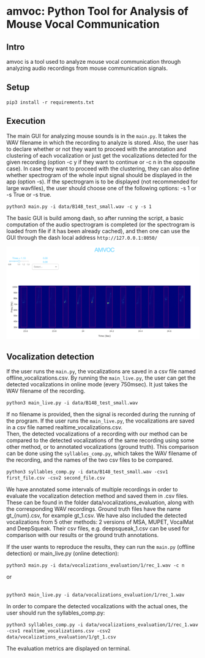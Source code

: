 # amvoc: Python Tool for Analysis of Mouse Vocal Communication

## Intro
amvoc is a tool used to analyze mouse vocal communication through analyzing
 audio recordings from mouse communication signals.
 
## Setup
```
pip3 install -r requirements.txt
``` 

## Execution
The main GUI for analyzing mouse sounds is in the `main.py`. 
It takes the WAV filename in which the recording to analyze is stored.
Also, the user has to declare whether or not they want to proceed with the annotation and clustering of each vocalization or just get the vocalizations detected for the given recording (option -c y if they want to continue or -c n in the opposite case). In case they want to proceed with the clustering, they can also define whether spectrogram of the whole input signal 
should be displayed in the app (option -s). If the spectrogram is to be displayed
(not recommended for large wavfiles),
the user should choose one of the following options: -s 1 or -s True or -s true.

```
python3 main.py -i data/B148_test_small.wav -c y -s 1
```

The basic GUI is build among dash, so after running the script, a 
basic computation of the audio spectrogram is completed (or the spectrogram 
is loaded from file if it has been already cached), and then one can use the 
GUI through the dash local address `http://127.0.0.1:8050/`

![execution example](screenshot.png "execution example")

## Vocalization detection
If the user runs the `main.py`, the vocalizations are saved in a csv file named offline_vocalizations.csv.
By running the `main_live.py`, the user can get the detected vocalizations in online mode (every 750msec). It just takes the WAV filename of the recording.

```
python3 main_live.py -i data/B148_test_small.wav
```

If no filename is provided, then the signal is recorded during the running of the program. 
If the user runs the `main_live.py`, the vocalizations are saved in a csv file named realtime_vocalizations.csv.  
Then, the detected vocalizations of a recording with our method can be compared to the detected vocalizations of the same recording using some other method, or to annotated vocalizations (ground truth). 
This comparison can be done using the `syllables_comp.py`, which takes the WAV filename of the recording, and the names of the two csv files to be compared.

```
python3 syllables_comp.py -i data/B148_test_small.wav -csv1 first_file.csv -csv2 second_file.csv
```
We have annotated some intervals of multiple recordings in order to evaluate the vocalization detection method and saved them in .csv files. These can be found in the folder data/vocalizations_evaluation, along with the corresponding WAV recordings. Ground truth files have the name gt_{num}.csv, for example gt_1.csv. We have also included the detected vocalizations from 5 other methods: 2 versions of MSA, MUPET, VocalMat and DeepSqueak. Their csv files, e.g. deepsqueak_1.csv can be used for comparison with our results or the ground truth annotations.

If the user wants to reproduce the results, they can run the `main.py` (offline detection) or main_live.py (online detection):

```
python3 main.py -i data/vocalizations_evaluation/1/rec_1.wav -c n

```
or

```

python3 main_live.py -i data/vocalizations_evaluation/1/rec_1.wav

```

In order to compare the detected vocalizations with the actual ones, the user should run the syllables_comp.py:

```
python3 syllables_comp.py -i data/vocalizations_evaluation/1/rec_1.wav -csv1 realtime_vocalizations.csv -csv2 data/vocalizations_evaluation/1/gt_1.csv
```

The evaluation metrics are displayed on terminal. 
